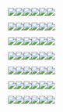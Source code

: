 <img src="https://img.shields.io/badge/H-FF0000?style=for-the-badge&logo=C%2B%2B&logoColor=white" /><img src="https://img.shields.io/badge/E-FF0000?style=for-the-badge&logo=Unity&logoColor=white" /><img src="https://img.shields.io/badge/L-FF0000?style=for-the-badge&logo=C Sharp&logoColor=white" /><img src="https://img.shields.io/badge/L-FF0000?style=for-the-badge&logo=Jordan&logoColor=white" /><img src="https://img.shields.io/badge/O-FF0000?style=for-the-badge&logo=Spring&logoColor=white" /><img src="https://img.shields.io/badge/<3-FF0000?style=for-the-badge&logo=Wolfram&logoColor=white" />

<img src="https://img.shields.io/badge/M-FFA500?style=for-the-badge&logo=C%2B%2B&logoColor=white" /><img src="https://img.shields.io/badge/Y-FFA500?style=for-the-badge&logo=Unity&logoColor=white" /><img src="https://img.shields.io/badge/-FFA500?style=for-the-badge&logo=C Sharp&logoColor=white" /><img src="https://img.shields.io/badge/-FFA500?style=for-the-badge&logo=Jordan&logoColor=white" /><img src="https://img.shields.io/badge/-FFA500?style=for-the-badge&logo=Spring&logoColor=white" /><img src="https://img.shields.io/badge/-FFA500?style=for-the-badge&logo=Wolfram&logoColor=white" />

<img src="https://img.shields.io/badge/F-FFD700?style=for-the-badge&logo=C%2B%2B&logoColor=white" /><img src="https://img.shields.io/badge/R-FFD700?style=for-the-badge&logo=Unity&logoColor=white" /><img src="https://img.shields.io/badge/I-FFD700?style=for-the-badge&logo=C Sharp&logoColor=white" /><img src="https://img.shields.io/badge/E-FFD700?style=for-the-badge&logo=Jordan&logoColor=white" /><img src="https://img.shields.io/badge/N-FFD700?style=for-the-badge&logo=Spring&logoColor=white" /><img src="https://img.shields.io/badge/D-FFD700?style=for-the-badge&logo=Wolfram&logoColor=white" />

<img src="https://img.shields.io/badge/M-00FF00?style=for-the-badge&logo=C%2B%2B&logoColor=white" /><img src="https://img.shields.io/badge/Y-00FF00?style=for-the-badge&logo=Unity&logoColor=white" /><img src="https://img.shields.io/badge/-00FF00?style=for-the-badge&logo=C Sharp&logoColor=white" /><img src="https://img.shields.io/badge/-00FF00?style=for-the-badge&logo=Jordan&logoColor=white" /><img src="https://img.shields.io/badge/-00FF00?style=for-the-badge&logo=Spring&logoColor=white" /><img src="https://img.shields.io/badge/-00FF00?style=for-the-badge&logo=Wolfram&logoColor=white" />

<img src="https://img.shields.io/badge/N-00FFFF?style=for-the-badge&logo=C%2B%2B&logoColor=white" /><img src="https://img.shields.io/badge/A-00FFFF?style=for-the-badge&logo=Unity&logoColor=white" /><img src="https://img.shields.io/badge/M-00FFFF?style=for-the-badge&logo=C Sharp&logoColor=white" /><img src="https://img.shields.io/badge/E-00FFFF?style=for-the-badge&logo=Jordan&logoColor=white" /><img src="https://img.shields.io/badge/-00FFFF?style=for-the-badge&logo=Spring&logoColor=white" /><img src="https://img.shields.io/badge/-00FFFF?style=for-the-badge&logo=Wolfram&logoColor=white" />

<img src="https://img.shields.io/badge/I-0000FF?style=for-the-badge&logo=C%2B%2B&logoColor=white" /><img src="https://img.shields.io/badge/S-0000FF?style=for-the-badge&logo=Unity&logoColor=white" /><img src="https://img.shields.io/badge/-0000FF?style=for-the-badge&logo=C Sharp&logoColor=white" /><img src="https://img.shields.io/badge/-0000FF?style=for-the-badge&logo=Jordan&logoColor=white" /><img src="https://img.shields.io/badge/-0000FF?style=for-the-badge&logo=Spring&logoColor=white" /><img src="https://img.shields.io/badge/-0000FF?style=for-the-badge&logo=Wolfram&logoColor=white" />

<img src="https://img.shields.io/badge/G-FF00FF?style=for-the-badge&logo=C%2B%2B&logoColor=white" /><img src="https://img.shields.io/badge/L-FF00FF?style=for-the-badge&logo=Unity&logoColor=white" /><img src="https://img.shields.io/badge/E-FF00FF?style=for-the-badge&logo=C Sharp&logoColor=white" /><img src="https://img.shields.io/badge/B-FF00FF?style=for-the-badge&logo=Jordan&logoColor=white" /><img src="https://img.shields.io/badge/-FF00FF?style=for-the-badge&logo=Spring&logoColor=white" /><img src="https://img.shields.io/badge/-FF00FF?style=for-the-badge&logo=Wolfram&logoColor=white" />

